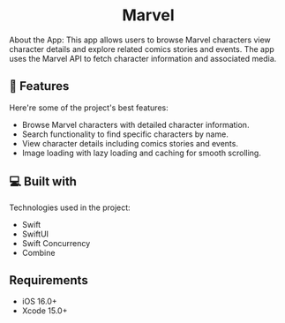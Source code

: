 <h1 align="center" id="title">Marvel</h1>

<p id="description">About the App: This app allows users to browse Marvel characters view character details and explore related comics stories and events. The app uses the Marvel API to fetch character information and associated media.</p>

  
  
<h2>🧐 Features</h2>

Here're some of the project's best features:

*   Browse Marvel characters with detailed character information.
*   Search functionality to find specific characters by name.
*   View character details including comics stories and events.
*   Image loading with lazy loading and caching for smooth scrolling.

  
  
<h2>💻 Built with</h2>

Technologies used in the project:

*   Swift
*   SwiftUI
*   Swift Concurrency
*   Combine

<h2>Requirements</h2>

*   iOS 16.0+
*   Xcode 15.0+

